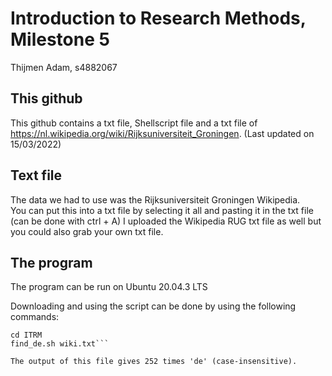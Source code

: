 # Introduction to Research Methods, Milestone 5
Thijmen Adam, s4882067


## This github
This github contains a txt file, Shellscript file and a txt file of https://nl.wikipedia.org/wiki/Rijksuniversiteit_Groningen. (Last updated on 15/03/2022)  


## Text file 
The data we had to use was the Rijksuniversiteit Groningen Wikipedia.  
You can put this into a txt file by selecting it all and
pasting it in the txt file (can be done with ctrl + A)
I uploaded the Wikipedia RUG txt file as well but you could also grab your own txt file.  


## The program
The program can be run on Ubuntu 20.04.3 LTS

Downloading and using the script can be done by using the following commands:  

``` git clone https://github.com/thijmenadam0/ITRM.git  
cd ITRM  
find_de.sh wiki.txt```  

The output of this file gives 252 times 'de' (case-insensitive).
